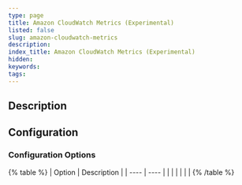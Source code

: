 ```yaml
---
type: page
title: Amazon CloudWatch Metrics (Experimental)
listed: false
slug: amazon-cloudwatch-metrics
description: 
index_title: Amazon CloudWatch Metrics (Experimental)
hidden: 
keywords: 
tags: 
---
```


## Description

## Configuration

### Configuration Options

{% table %}
| Option | Description | 
| ---- | ---- | 
|  |  | 
|  |  | 
{% /table %}